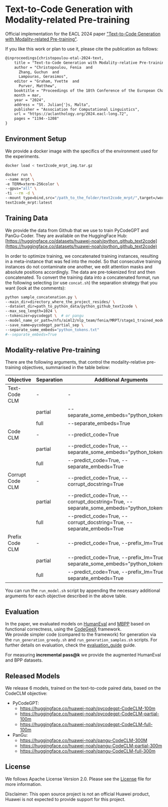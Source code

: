 # Text-to-Code Generation with Modality-related Pre-training


Official implementation for the EACL 2024 paper 
["Text-to-Code Generation with Modality-related Pre-training"](https://aclanthology.org/2024.eacl-long.72/).

If you like this work or plan to use it, please cite the publication as follows:
```html
@inproceedings{christopoulou-etal-2024-text,
    title = "Text-to-Code Generation with Modality-relative Pre-training",
    author = "Christopoulou, Fenia  and
      Zhang, Guchun  and
      Lampouras, Gerasimos",
    editor = "Graham, Yvette  and
      Purver, Matthew",
    booktitle = "Proceedings of the 18th Conference of the European Chapter of the Association for Computational Linguistics (Volume 1: Long Papers)",
    month = mar,
    year = "2024",
    address = "St. Julian{'}s, Malta",
    publisher = "Association for Computational Linguistics",
    url = "https://aclanthology.org/2024.eacl-long.72",
    pages = "1194--1208"
}
```


## Environment Setup

We provide a docker image with the specifics of the environment used for the experiments.
```bash
docker load < text2code_mrpt_img.tar.gz

docker run \
--name mrpt \
-e TERM=xterm-256color \
--gpus="all" \
-ti --rm -d \
--mount type=bind,src="/path_to_the_folder/text2code_mrpt/",target=/workspace/text2code_mrpt/ \
text2code_mrpt:latest
```

## Training Data

We provide the data from Github that we use to train PyCodeGPT and PanGu-Coder. They are available on the 
HuggingFace Hub:
[https://huggingface.co/datasets/huawei-noah/python_github_text2code](https://huggingface.co/datasets/huawei-noah/python_github_text2code)

In order to optimize training, we concatenated training instances, resulting in a meta-instance that was fed into 
the model. So that consecutive training instances do not contaminate one another, we edit attention masks and 
absolute positions accordingly.
The data are pre-tokenized first and then concatenated.
To convert the training data into a concatenated format, run the following selecting (or use `concat.sh`) the separation strategy that you want (look at the comments):

```bash
python sample_concatenation.py \
--main_dir=directory_where_the_project_resides/ \
--dataset_dir=path_to_python_data/python_github_text2code \
--max_seq_length=1024 \
--tokenizer=pycodegpt \  # or pangu
--model_name_or_path=/nfs/aiml2/nlp_team/fenia/MRPT/stage1_trained_models_100M/pycodegpt \
--save_name=pycodegpt_partial_sep \
--separate_some_embeds="python_tokens.txt"
#--separate_embeds=True
```


## Modality-relative Pre-training
There are the following arguments, that control the modality-relative pre-training objectives, summarised in the 
table below:

| Objective        | Separation | Additional Arguments                                                                      | 
|------------------|------------|-------------------------------------------------------------------------------------------|
| Text-Code CLM    | -          | -                                                                                         |
|                  | partial    | --separate_some_embeds="python_tokens.txt"                                                |
|                  | full       | --separate_embeds=True                                                                    |
| Code CLM         | -          | --predict_code=True                                                                       |
|                  | partial    | --predict_code=True, --separate_some_embeds="python_tokens.txt"                           |
|                  | full       | --predict_code=True, --separate_embeds=True                                               |
| Corrupt Code CLM | -          | --predict_code=True, --corrupt_docstring=True                                             |
|                  | partial    | --predict_code=True, --corrupt_docstring=True, --separate_some_embeds="python_tokens.txt" |
|                  | full       | --predict_code=True, --corrupt_docstring=True, --separate_embeds=True                     |
| Prefix Code CLM  | -          | --predict_code=True, --prefix_lm=True                                                     |
|                  | partial    | --predict_code=True, --prefix_lm=True, --separate_some_embeds="python_tokens.txt"         |
|                  | full       | --predict_code=True, --prefix_lm=True, --separate_embeds=True                             |

You can run the `run_model.sh` script by appending the necessary additional arguments for each objective described in the above table.


## Evaluation

In the paper, we evaluated models on [HumanEval](https://github.com/openai/human-eval) and 
[MBPP](https://github.com/google-research/google-research/tree/master/mbpp) based on functional correctness, using the [CodeGeeX](https://github.com/THUDM/CodeGeeX) framework.  
We provide simpler code (compared to the framework) for generation via the `run_generation_greedy.sh` and `run_generation_samples.sh` scripts.
For further details on evaluation, check the [evaluation_guide](evaluation_guide.md) guide.

For measuring **incremental pass@k** we provide the augmented HumanEval and BPP datasets.


## Released Models

We release 6 models, trained on the text-to-code paired data, based on the CodeCLM objective:
- PyCodeGPT:
  - https://huggingface.co/huawei-noah/pycodegpt-CodeCLM-100m
  - https://huggingface.co/huawei-noah/pycodegpt-CodeCLM-partial-100m
  - https://huggingface.co/huawei-noah/pycodegpt-CodeCLM-full-100m
- PanGu:
  - https://huggingface.co/huawei-noah/pangu-CodeCLM-300M
  - https://huggingface.co/huawei-noah/pangu-CodeCLM-partial-300m
  - https://huggingface.co/huawei-noah/pangu-CodeCLM-full-300m


## License

We follows Apache License Version 2.0. Please see the [License](./LICENSE) file for more information.

Disclaimer: This open source project is not an official Huawei product, Huawei is not expected to provide support for this project.
